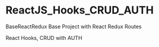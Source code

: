 
# ReactJS_Hooks_CRUD_AUTH

BaseReactRedux
Base Project with React Redux Routes

React Hooks,  CRUD with AUTH
